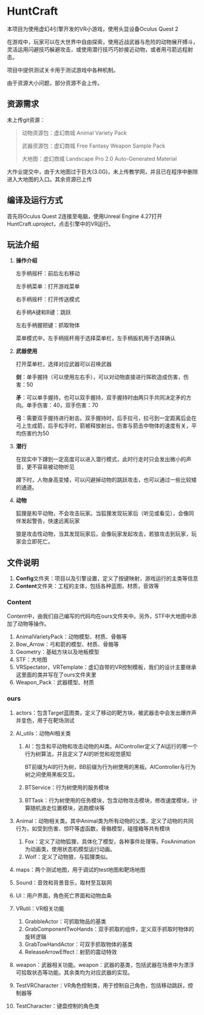 # HuntCraft

本项目为使用虚幻4引擎开发的VR小游戏，使用头显设备Oculus Quest 2

在游戏中，玩家可以在大世界中自由探索，使用近战武器与危险的动物展开搏斗，灵活运用闪避技巧躲避攻击，或使用潜行技巧巧妙接近动物，或者用弓箭远程射击。

项目中提供测试关卡用于测试游戏中各种机制。

由于资源大小问题，部分资源不会上传。

## 资源需求

未上传git资源：

> 动物资源包：虚幻商城 Animal Variety Pack
>
> 武器资源包：虚幻商城 Free Fantasy Weapon Sample Pack
>
> 大地图：虚幻商城 Landscape Pro 2.0 Auto-Generated Material

大作业提交中，由于大地图过于巨大(3.0G)，未上传教学网，并且已在程序中删除进入大地图的入口。其余资源已上传

## 编译及运行方式

首先将Oculus Quest 2连接至电脑，使用Unreal Engine 4.27打开HuntCraft.uproject，点击引擎中的VR运行。

## 玩法介绍

1. **操作介绍**

   左手柄摇杆：前后左右移动

   左手柄菜单：打开游戏菜单

   右手柄摇杆：打开传送模式

   右手柄A键和B键：跳跃

   左右手柄握把键：抓取物体

   菜单模式中，左手柄摇杆用于选择菜单栏，左手柄扳机用于选择确认

2. **武器使用**

   打开菜单栏，选择对应武器可以召唤武器

   **剑**：单手握持（可以使用左右手），可以对动物直接进行挥砍造成伤害，伤害：50

   **矛**：可以单手握持，也可以双手握持，双手握持时由两只手共同决定矛的方向。单手伤害：40，双手伤害：70

   **弓**：需要双手握持进行射击。双手握持时，后手拉弓，拉弓到一定距离后会在弓上生成箭，后手松手时，箭被释放射出，伤害与箭击中物体的速度有关，平均伤害约为50

3. **潜行**

   在现实中下蹲到一定高度可以进入潜行模式，此时行走时只会发出微小的声音，更不容易被动物听见

   蹲下时，人物身高变矮，可以闪避掉动物的跳跃攻击，也可以通过一些比较矮的通道。

4. **动物**

   狐狸是和平动物，不会攻击玩家。当狐狸发现玩家后（听见或看见），会像同伴发起警告，快速远离玩家

   狼是攻击性动物，当其发现玩家后，会像玩家发起攻击，若狼攻击到玩家，玩家会立即死亡。

## 文件说明

1. **Config**文件夹：项目以及引擎设置，定义了按键映射，游戏运行的主类等信息
2. **Content**文件夹：工程的主体，包括各种蓝图，材质，音效等

### Content

Content中，由我们自己编写的代码均在ours文件夹中。另外，STF中大地图中添加了动物等操作。

1. AnimalVarietyPack：动物模型、材质、骨骼等
2. Bow_Arrow：弓和箭的模型、材质、骨骼等
3. Geometry：基础方块以及地板模型
4. STF：大地图
5. VRSpectator，VRTemplate：虚幻自带的VR控制模板，我们的设计主要继承这里面的类并写在了ours文件夹里
6. Weapon_Pack：武器模型、材质

### ours

1. actors：包含Target蓝图类，定义了移动的靶方块，被武器击中会发出爆炸声并变色，用于在靶场测试

2. AI_utils：动物AI相关类

   1. AI：包含和平动物和攻击动物的AI类。AIController定义了AI运行的哪一个行为树算法，并且定义了AI的听觉和视觉感知

      BT前缀为AI的行为树，BB前缀为行为树使用的黑板。AIController与行为树之间使用黑板交互。

   2. BTService：行为树使用的服务模块

   3. BTTask：行为树使用的任务模块，包含动物攻击模块，修改速度模块，计算随机游走位置模块，逃跑模块等

3. Animal：动物相关类。其中Animal类为所有动物的父类，定义了动物的共同行为，如受到伤害、惊吓等虚函数，骨骼模型，碰撞箱等共有模块

   1. Fox：定义了动物狐狸，具体化了模型，各种事件处理等。FoxAnimation为动画类，使用状态机模型运行动画。
   2. Wolf：定义了动物狼，与狐狸类似。

4. maps：两个测试地图，用于调试的test地图和靶场地图

5. Sound：音效和背景音乐，取材至互联网

6. UI：用户界面，角色死亡界面和动物血条

7. VRutil：VR相关功能

   1. GrabbleActor：可抓取物品的基类
   2. GrabComponentTwoHands：双手抓取的组件，定义双手抓取时物体的旋转逻辑
   3. GrabTowHandActor：可双手抓取物体的基类
   4. ReleaseArrowEffect：射箭的震动特效

8. weapon：武器相关功能。weapon：武器的基类，包括武器在场景中为漂浮可拾取状态等功能。其余类均为对应武器的实现。

9. TestVRCharacter：VR角色控制类，用于控制自己角色，包括移动跳跃，控制器等

8. TestCharacter：键盘控制的角色类
